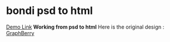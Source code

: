 # bondi psd to html 
[Demo Link](http://https://bondi.vercel.app/ "Demo Link")
**Working from psd to html**
Here is the original design :  [GraphBerry](http://https://www.graphberry.com/item/bondi-psd-landing-page "GraphBerry")
